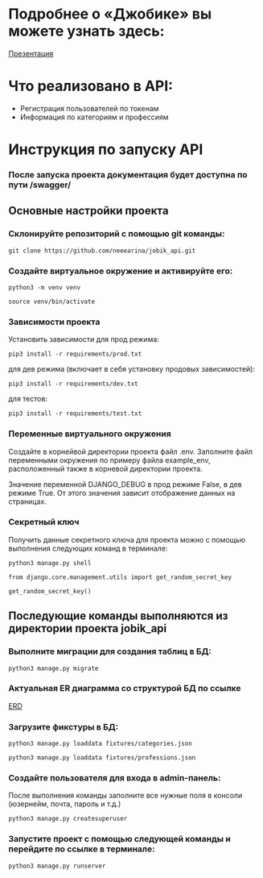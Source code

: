 # Подробнее о «Джобике» вы можете узнать здесь:

[Презентация](https://drive.google.com/file/d/10GMOAMIXYuSoPFNZ1apVjuyzI5DdY4PG/view?usp=sharing)

# Что реализовано в API:

* Регистрация пользователей по токенам
* Информация по категориям и профессиям

# Инструкция по запуску API

### После запуска проекта документация будет доступна по пути /swagger/

## Основные настройки проекта

### Склонируйте репозиторий с помощью git команды:

```
git clone https://github.com/neeearina/jobik_api.git
```

### Создайте виртуальное окружение и активируйте его:

```
python3 -m venv venv 
```

```
source venv/bin/activate 
```

### Зависимости проекта

Установить зависимости для прод режима:

```
pip3 install -r requirements/prod.txt
```

для дев режима (включает в себя установку продовых зависимостей):

```
pip3 install -r requirements/dev.txt
```

для тестов:

```
pip3 install -r requirements/test.txt
```

### Переменные виртуального окружения

Создайте в корнейвой директории проекта файл .env. Заполните файл переменными
окружения по примеру файла example_env, расположенный также в корневой
директории проекта.

Значение переменной DJANGO_DEBUG в прод режиме False, в дев режиме True. От
этого значения зависит отображение данных на страницах.

### Секретный ключ

Получить данные секретного ключа для проекта можно с помощью выполнения
следующих команд в терминале:

```
python3 manage.py shell
```

```
from django.core.management.utils import get_random_secret_key
```

```
get_random_secret_key()
```

## Последующие команды выполняются из директории проекта jobik_api

### Выполните миграции для создания таблиц в БД:

```
python3 manage.py migrate
```

### Актуальная ER диаграмма со структурой БД по ссылке

[ERD](https://dbdiagram.io/d/656488923be1495787ceca36)

### Загрузите фикстуры в БД:

```
python3 manage.py loaddata fixtures/categories.json
```

```
python3 manage.py loaddata fixtures/professions.json
```

### Создайте пользователя для входа в admin-панель:

После выполнения команды заполните все нужные поля в консоли (юзернейм, почта,
пароль и т.д.)

```
python3 manage.py createsuperuser
```

### Запустите проект с помощью следующей команды и перейдите по ссылке в терминале:

```
python3 manage.py runserver
```





